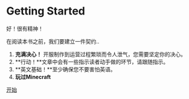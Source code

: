 # Getting Started

好！很有精神！

在阅读本书之前，我们要建立一件契约..

1. **充满决心！** 开服制作到运营过程繁琐而令人泄气，您需要坚定你的决心。
2. **行动！**文章中会有一些指示读者动手做的环节，请跟随指示。
3. **英文基础！**至少确保您不要害怕英语。
4. **玩过Minecraft**

[开始](./A_New_Server.md)
